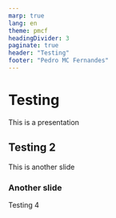 ```yaml
---
marp: true
lang: en
theme: pmcf
headingDivider: 3
paginate: true
header: "Testing"
footer: "Pedro MC Fernandes"
---
```


# Testing

This is a presentation

## Testing 2

This is another slide

### Another slide

Testing 4